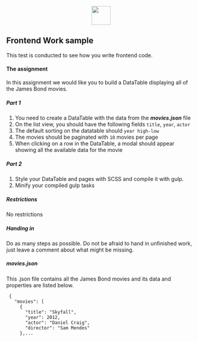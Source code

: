 <p align="center"><img src="https://sp-cdn.mytaste.org/images/logo-full.svg?v=197" height="50px"></p>

## Frontend Work sample
This test is conducted to see how you write frontend code.


#### The assignment
In this assignment we would like you to build a DataTable displaying all of the James Bond movies.  

##### Part 1
1) You need to create a DataTable with the data from the ***movies.json*** file
2) On the list view, you should have the following fields `title`, `year`, `actor` 
3) The default sorting on the datatable should `year high-low` 
4) The movies should be paginated with `10` movies per page
5) When clicking on a row in the DataTable, a modal should appear showing all the available data for the movie

##### Part 2
1) Style your DataTable and pages with SCSS and compile it with gulp.
2) Minify your compiled gulp tasks

##### Restrictions
No restrictions

##### Handing in
Do as many steps as possible. Do not be afraid to hand in unfinished work, just leave a comment about what might be missing.

##### movies.json
This .json file contains all the James Bond movies and its data and properties are listed below.
   
   ```
    {
      "movies": [
        {
          "title": "Skyfall",
          "year": 2012,
          "actor": "Daniel Craig",
          "director": "Sam Mendes"
        },...
   ```
